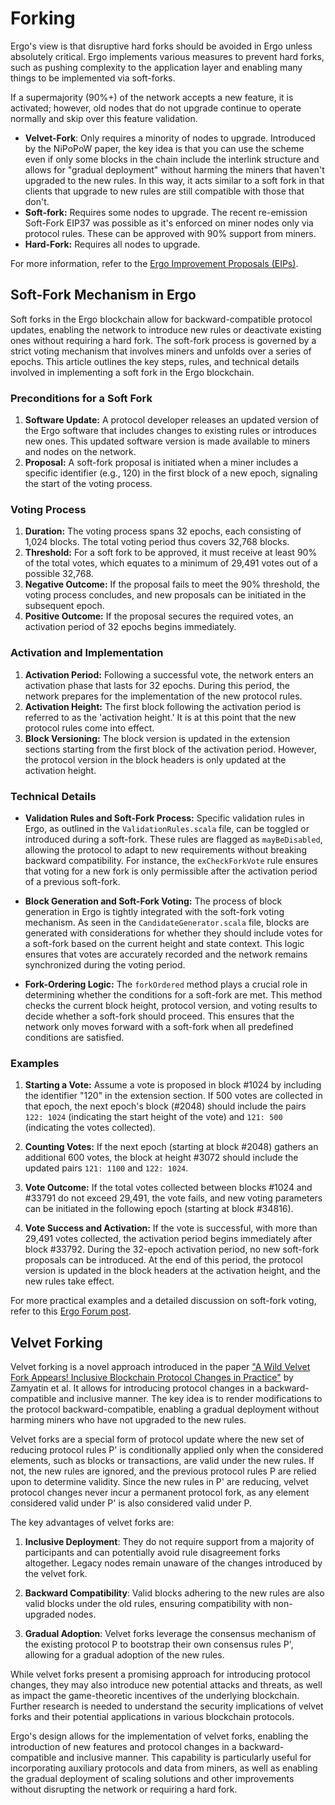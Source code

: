 # Forking

Ergo's view is that disruptive hard forks should be avoided in Ergo unless absolutely critical. Ergo implements various measures to prevent hard forks, such as pushing complexity to the application layer and enabling many things to be implemented via soft-forks.

If a supermajority (90%+) of the network accepts a new feature, it is activated; however, old nodes that do not upgrade continue to operate normally and skip over this feature validation.

- **Velvet-Fork**: Only requires a minority of nodes to upgrade. Introduced by the NiPoPoW paper, the key idea is that you can use the scheme even if only some blocks in the chain include the interlink structure and allows for "gradual deployment" without harming the miners that haven't upgraded to the new rules. In this way, it acts similar to a soft fork in that clients that upgrade to new rules are still compatible with those that don't.
- **Soft-fork:** Requires some nodes to upgrade. The recent re-emission Soft-Fork EIP37 was possible as it's enforced on miner nodes only via protocol rules. These can be approved with 90% support from miners.
- **Hard-Fork:** Requires all nodes to upgrade.

For more information, refer to the [Ergo Improvement Proposals (EIPs)](https://github.com/ergoplatform/eips).

## Soft-Fork Mechanism in Ergo

Soft forks in the Ergo blockchain allow for backward-compatible protocol updates, enabling the network to introduce new rules or deactivate existing ones without requiring a hard fork. The soft-fork process is governed by a strict voting mechanism that involves miners and unfolds over a series of epochs. This article outlines the key steps, rules, and technical details involved in implementing a soft fork in the Ergo blockchain.

### Preconditions for a Soft Fork

1. **Software Update:** A protocol developer releases an updated version of the Ergo software that includes changes to existing rules or introduces new ones. This updated software version is made available to miners and nodes on the network.
2. **Proposal:** A soft-fork proposal is initiated when a miner includes a specific identifier (e.g., 120) in the first block of a new epoch, signaling the start of the voting process.

### Voting Process

1. **Duration:** The voting process spans 32 epochs, each consisting of 1,024 blocks. The total voting period thus covers 32,768 blocks.
2. **Threshold:** For a soft fork to be approved, it must receive at least 90% of the total votes, which equates to a minimum of 29,491 votes out of a possible 32,768.
3. **Negative Outcome:** If the proposal fails to meet the 90% threshold, the voting process concludes, and new proposals can be initiated in the subsequent epoch.
4. **Positive Outcome:** If the proposal secures the required votes, an activation period of 32 epochs begins immediately.

### Activation and Implementation

1. **Activation Period:** Following a successful vote, the network enters an activation phase that lasts for 32 epochs. During this period, the network prepares for the implementation of the new protocol rules.
2. **Activation Height:** The first block following the activation period is referred to as the 'activation height.' It is at this point that the new protocol rules come into effect.
3. **Block Versioning:** The block version is updated in the extension sections starting from the first block of the activation period. However, the protocol version in the block headers is only updated at the activation height.

### Technical Details

- **Validation Rules and Soft-Fork Process:** Specific validation rules in Ergo, as outlined in the `ValidationRules.scala` file, can be toggled or introduced during a soft-fork. These rules are flagged as `mayBeDisabled`, allowing the protocol to adapt to new requirements without breaking backward compatibility. For instance, the `exCheckForkVote` rule ensures that voting for a new fork is only permissible after the activation period of a previous soft-fork.

- **Block Generation and Soft-Fork Voting:** The process of block generation in Ergo is tightly integrated with the soft-fork voting mechanism. As seen in the `CandidateGenerator.scala` file, blocks are generated with considerations for whether they should include votes for a soft-fork based on the current height and state context. This logic ensures that votes are accurately recorded and the network remains synchronized during the voting period.

- **Fork-Ordering Logic:** The `forkOrdered` method plays a crucial role in determining whether the conditions for a soft-fork are met. This method checks the current block height, protocol version, and voting results to decide whether a soft-fork should proceed. This ensures that the network only moves forward with a soft-fork when all predefined conditions are satisfied.

### Examples

1. **Starting a Vote:** Assume a vote is proposed in block #1024 by including the identifier "120" in the extension section. If 500 votes are collected in that epoch, the next epoch's block (#2048) should include the pairs `122: 1024` (indicating the start height of the vote) and `121: 500` (indicating the votes collected).

2. **Counting Votes:** If the next epoch (starting at block #2048) gathers an additional 600 votes, the block at height #3072 should include the updated pairs `121: 1100` and `122: 1024`.

3. **Vote Outcome:** If the total votes collected between blocks #1024 and #33791 do not exceed 29,491, the vote fails, and new voting parameters can be initiated in the following epoch (starting at block #34816).

4. **Vote Success and Activation:** If the vote is successful, with more than 29,491 votes collected, the activation period begins immediately after block #33792. During the 32-epoch activation period, no new soft-fork proposals can be introduced. At the end of this period, the protocol version is updated in the block headers at the activation height, and the new rules take effect.

For more practical examples and a detailed discussion on soft-fork voting, refer to this [Ergo Forum post](https://www.ergoforum.org/t/voting-for-a-soft-fork-in-ergo/2958).


## Velvet Forking

Velvet forking is a novel approach introduced in the paper ["A Wild Velvet Fork Appears! Inclusive Blockchain Protocol Changes in Practice"](http://diyhpl.us/~bryan/papers2/bitcoin/A%20wild%20velvet%20fork%20appears:%20Inclusive%20blockchain%20protocol%20changes%20in%20practice%20-%202018.pdf) by Zamyatin et al. It allows for introducing protocol changes in a backward-compatible and inclusive manner. The key idea is to render modifications to the protocol backward-compatible, enabling a gradual deployment without harming miners who have not upgraded to the new rules.

Velvet forks are a special form of protocol update where the new set of reducing protocol rules P' is conditionally applied only when the considered elements, such as blocks or transactions, are valid under the new rules. If not, the new rules are ignored, and the previous protocol rules P are relied upon to determine validity. Since the new rules in P' are reducing, velvet protocol changes never incur a permanent protocol fork, as any element considered valid under P' is also considered valid under P.

The key advantages of velvet forks are:

1. **Inclusive Deployment**: They do not require support from a majority of participants and can potentially avoid rule disagreement forks altogether. Legacy nodes remain unaware of the changes introduced by the velvet fork.

2. **Backward Compatibility**: Valid blocks adhering to the new rules are also valid blocks under the old rules, ensuring compatibility with non-upgraded nodes.

3. **Gradual Adoption**: Velvet forks leverage the consensus mechanism of the existing protocol P to bootstrap their own consensus rules P', allowing for a gradual adoption of the new rules.

While velvet forks present a promising approach for introducing protocol changes, they may also introduce new potential attacks and threats, as well as impact the game-theoretic incentives of the underlying blockchain. Further research is needed to understand the security implications of velvet forks and their potential applications in various blockchain protocols.

Ergo's design allows for the implementation of velvet forks, enabling the introduction of new features and protocol changes in a backward-compatible and inclusive manner. This capability is particularly useful for incorporating auxiliary protocols and data from miners, as well as enabling the gradual deployment of scaling solutions and other improvements without disrupting the network or requiring a hard fork.